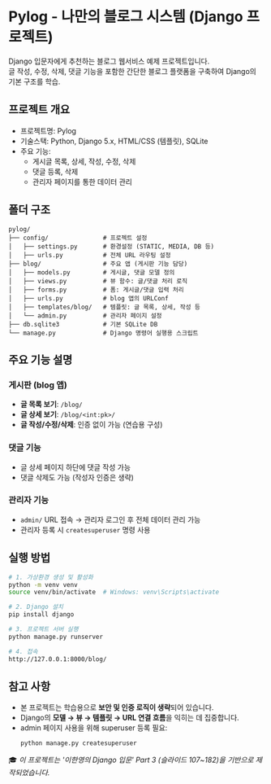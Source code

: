 # Pylog - 나만의 블로그 시스템 (Django 프로젝트)

Django 입문자에게 추천하는 블로그 웹서비스 예제 프로젝트입니다.  
글 작성, 수정, 삭제, 댓글 기능을 포함한 간단한 블로그 플랫폼을 구축하여 Django의 기본 구조를 학습.

## 프로젝트 개요

- 프로젝트명: Pylog
- 기술스택: Python, Django 5.x, HTML/CSS (템플릿), SQLite
- 주요 기능:
  - 게시글 목록, 상세, 작성, 수정, 삭제
  - 댓글 등록, 삭제
  - 관리자 페이지를 통한 데이터 관리

## 폴더 구조

```
pylog/
├── config/               # 프로젝트 설정
│   ├── settings.py       # 환경설정 (STATIC, MEDIA, DB 등)
│   ├── urls.py           # 전체 URL 라우팅 설정
├── blog/                 # 주요 앱 (게시판 기능 담당)
│   ├── models.py         # 게시글, 댓글 모델 정의
│   ├── views.py          # 뷰 함수: 글/댓글 처리 로직
│   ├── forms.py          # 폼: 게시글/댓글 입력 처리
│   ├── urls.py           # blog 앱의 URLConf
│   ├── templates/blog/   # 템플릿: 글 목록, 상세, 작성 등
│   └── admin.py          # 관리자 페이지 설정
├── db.sqlite3            # 기본 SQLite DB
└── manage.py             # Django 명령어 실행용 스크립트
```

## 주요 기능 설명

### 게시판 (blog 앱)
- **글 목록 보기**: `/blog/`  
- **글 상세 보기**: `/blog/<int:pk>/`
- **글 작성/수정/삭제**: 인증 없이 가능 (연습용 구성)

### 댓글 기능
- 글 상세 페이지 하단에 댓글 작성 가능  
- 댓글 삭제도 가능 (작성자 인증은 생략)

### 관리자 기능
- `admin/` URL 접속 → 관리자 로그인 후 전체 데이터 관리 가능
- 관리자 등록 시 `createsuperuser` 명령 사용

## 실행 방법

```bash
# 1. 가상환경 생성 및 활성화
python -m venv venv
source venv/bin/activate  # Windows: venv\Scripts\activate

# 2. Django 설치
pip install django

# 3. 프로젝트 서버 실행
python manage.py runserver

# 4. 접속
http://127.0.0.1:8000/blog/
```

## 참고 사항

- 본 프로젝트는 학습용으로 **보안 및 인증 로직이 생략**되어 있습니다.
- Django의 **모델 → 뷰 → 템플릿 → URL 연결 흐름**을 익히는 데 집중합니다.
- admin 페이지 사용을 위해 superuser 등록 필요:
  ```bash
  python manage.py createsuperuser
  ```


🎓 *이 프로젝트는 '이한영의 Django 입문' Part 3 (슬라이드 107~182)을 기반으로 제작되었습니다.*
